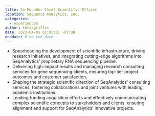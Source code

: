 ```yaml
---
title: Co-Founder Chief Scientific Officer
location: Sequence Analytics, Inc.
categories:
  - experiences
author: khrisgriffis
date: 2023-04-01 01:01:01 -07:00
enddate: # no end date
---
```


- Spearheading the development of scientific infrastructure, driving research initiatives, and integrating cutting-edge algorithms into SeqAnalytics' proprietary RNA sequencing pipeline.
- Delivering high-impact results and managing research consulting services for gene sequencing clients, ensuring top-tier project outcomes and customer satisfaction.
- Shaping the strategic scientific direction of SeqAnalytics' consulting services, fostering collaborations and joint ventures with leading academic institutions.
- Leading funding acquisition efforts and effectively communicating complex scientific concepts to stakeholders and clients, ensuring alignment and support for SeqAnalytics' innovative projects.
